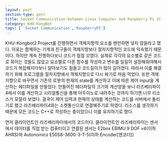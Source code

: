 ```yaml
---
layout: post
section-type: post
title: Socket Communication between Linux Computer and Raspberry Pi {C++}
category: KHU-KongBot
tags: [ 'Socket Communication','RaspberryPI']
---
```


KHU-Kongbot2 Project를 진행하면서 객체지향적 요소를 왠만하면 넣지 않을라고 했다. 이유는 함께하는 기계과 친구들이 객체지향보다 절차지향적인 코드에 익숙했기 때문이다.
하지만 계속 진행하다보니 코드가 점점 꼬였다. 
실제로 각각의 요소별로 같은 코드로 묶이는 것들도 많았고 요소별로 다른 함수를 작성하고 변수를 일일이 설정해줘야해서 코드가 복잡해지다보니 알아보기도 힘들고 코드길이가 많이 길어졌다.
따라서 이를 해결하기 위해 프로그램을 절차지향에서 객체지향으로 다시 짜기로 마음 먹었다.
또한 객체지향으로 바꾸면서 기존의 로봇의 현재의 state를 계산하고 이에 따른 제어 input을 계산하는 헤더파일을 만들었다.
만들어진 헤더파일의 크기와 계산양을 보니 라즈베리파이4에서 이를 계산하고 시리얼통신을 통해 아두이노로 내려주는 것까지 하기엔 너무 리소스가 모잘라 보였다.
결국이 제어 입력과 현재의 상태를 계산하는 코드를 서버에서 돌리기로 했고  라즈베리파이4와는 소켓통신으로 연결해주기로 하였다.
리소스를 생각하기 때문에 모든 코드는 C++로 작성하는 중이었으니 이를 유지하기로 했다.

먼저 클라이언트인 라즈베리파이에서의 코드이다. 
클라이언트인 라즈베리파이는 센서에서 데이터를 직접 받는 컴퓨터이고 연결된 센서는 E2box EBIMU 9 DOF v4(이하 AHRS)와 Autonomics E50S8-3600-3-T-5(이하 Encoder[엔코더])
 